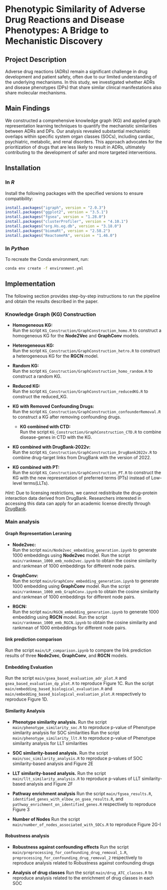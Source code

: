 # Phenotypic Similarity of Adverse Drug Reactions and Disease Phenotypes: A Bridge to Mechanistic Discovery

## Project Description
Adverse drug reactions (ADRs) remain a significant challenge in drug development and patient safety, often due to our limited understanding of the underlying mechanisms. In this study, we investigated whether ADRs and disease phenotypes (DPs) that share similar clinical manifestations also share molecular mechanisms. 

## Main Findings
We constructed a comprehensive knowledge graph (KG) and applied graph representation learning techniques to quantify the mechanistic similarities between ADRs and DPs. Our analysis revealed substantial mechanistic overlaps within specific system organ classes (SOCs), including cardiac, psychiatric, metabolic, and renal disorders. This approach advocates for the prioritization of drugs that are less likely to result in ADRs, ultimately contributing to the development of safer and more targeted interventions.


## Installation

### In *R*  
Install the following packages with the specified versions to ensure compatibility:  
```r
install.packages("igraph", version = "2.0.3")
install.packages("ggplot2", version = "3.5.1")
install.packages("fgsea", version = "1.28.0")
install.packages("clusterProfiler", version = "4.10.1")
install.packages("org.Hs.eg.db", version = "3.18.0")
install.packages("biomaRt", version = "2.58.2")
install.packages("ReactomePA", version = "1.46.0")
```
### In *Python* 
To recreate the Conda environment, run:

```bash
conda env create -f environment.yml
```


## Implementation

The following section provides step-by-step instructions to run the pipeline and obtain the results described in the paper.

### Knowledge Graph (KG) Construction

- **Homogeneous KG:**  
  Run the script `KG_Construction/GraphConstruction_homo.R` to construct a homogeneous KG for the **Node2Vec** and **GraphConv** models.

- **Heterogeneous KG:**  
  Run the script `KG_Construction/GraphConstruction_hetro.R` to construct a heterogeneous KG for the **RGCN** model.

- **Random KG:**  
  Run the script `KG_Construction/GraphConstruction_homo_random.R` to construct a random KG.

- **Reduced KG:**  
  Run the script `KG_Construction/GraphConstruction_reducedKG.R` to construct the reduced_KG.

- **KG with Removed Confounding Drugs:**  
  Run the script `KG_Construction/GraphConstruction_confounderRemoval.R` to construct a KG after removing confounding drugs.
  
  - **KG combined with CTD:**  
  Run the script `KG_Construction/GraphConstruction_CTD.R` to combine disease-genes in CTD with the KG.

- **KG combined with DrugBank-2022v:**  
  Run the script `KG_Construction/GraphConstruction_DrugBank2022v.R` to combine drug-target links from DrugBank with the version of 2022.

- **KG combined with PT:**  
  Run the script `KG_Construction/GraphConstruction_PT.R` to construct the KG with the new representation of preferred terms (PTs) instead of Low-level terms(LLTs).


*Hint:* Due to licensing restrictions, we cannot redistribute the drug–protein interaction data derived from DrugBank. Researchers interested in accessing this data can apply for an academic license directly through [DrugBank](https://www.drugbank.ca/).


### Main analysis

#### Graph Representation Leraning

- **Node2vec:**  
  Run the script `main/Node2vec_embedding_generation.ipynb` to generate 1000 embeddings using **Node2vec** model.
  Run the script `main/rankmean_1000_emb_node2vec.ipynb` to obtain the cosine similarity and rankmean of 1000 embeddings for different node pairs.


- **GraphConv:**  
  Run the script `main/GraphConv_embedding_generation.ipynb` to generate 1000 embedding using **GraphConv** model.
  Run the script `main/rankmean_1000_emb_GraphConv.ipynb` to obtain the cosine similarity and rankmean of 1000 embeddings for different node pairs.

- **RGCN:**  
  Run the script `main/RGCN_embedding_generation.ipynb` to generate 1000 embedding using **RGCN** model.
  Run the script `main/rankmean_1000_emb_RGCN.ipynb` to obtain the cosine similarity and rankmean of 1000 embeddings for different node pairs.

#### link prediction comparison
  Run the script `main/LP_comparison.ipynb` to compare the link prediction results of three **Node2vec**, **GraphConv**, and **RGCN** models.


#### Embedding Evaluation

  Run the script `main/gsea_based_evaluation_adr_plot.R` and `gsea_based_evaluation_dp_plot.R` to reproduce Figure 1C.
  Run the script `main/embedding_based_biological_evaluation.R` and `main/embedding_based_biological_evaluation_plot.R` respectively to reproduce Figure 1D.
  
#### Similarity Analysis

- **Phenotype similarity analysis.** 
  Run the script `main/phenotype_similarity_soc.R` to reproduce p-value of Phenotype similarity analysis for SOC similarities
  Run the script `main/phenotype_similarity_llt.R` to reproduce p-value of Phenotype similarity analysis for LLT similarities 

- **SOC similarity-based analysis.** 
  Run the script `main/soc_similarity_analysis.R` to reproduce p-values of SOC similarity-based analysis and Figure 2E

- **LLT similarity-based analysis.** 
  Run the script `main/llt_similarity_analysis.R` to reproduce p-values of LLT similarity-based analysis and Figure 2F

- **Pathway enrichment analysis**
  Run the script `main/fgsea_results.R`, `identified_genes_with_elbow_on_gsea_results.R`, and `pathway_enrichment_on_identified_genes.R` respectively to reproduce Figure 3

- **Number of Nodes**
  Run the script `main/number_of_nodes_associated_with_SOCs.R` to reproduce Figure 2G-I

#### Robustness analysis

- **Robustness against confounding effects**
  Run the script `main/preprocessing_for_confounding_drug_removal_1.R`, `preprocessing_for_confounding_drug_removal_2` respectively to reproduce analysis related to Robustness against confounding drugs

- **Analysis of drug classes**
  Run the script `main/drug_ATC_classes.R` to reproduce analysis related to the enrichment of drug classes in each SOC









